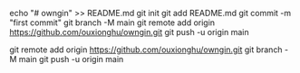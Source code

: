 echo "# owngin" >> README.md
git init
git add README.md
git commit -m "first commit"
git branch -M main
git remote add origin https://github.com/ouxionghu/owngin.git
git push -u origin main


git remote add origin https://github.com/ouxionghu/owngin.git
git branch -M main
git push -u origin main